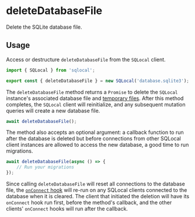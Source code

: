 # deleteDatabaseFile

Delete the SQLite database file.

## Usage

Access or destructure `deleteDatabaseFile` from the `SQLocal` client.

```javascript
import { SQLocal } from 'sqlocal';

export const { deleteDatabaseFile } = new SQLocal('database.sqlite3');
```

<!-- @include: ../_partials/initialization-note.md -->

The `deleteDatabaseFile` method returns a `Promise` to delete the `SQLocal` instance's associated database file and [temporary files](https://www.sqlite.org/tempfiles.html). After this method completes, the `SQLocal` client will reinitialize, and any subsequent mutation queries will create a new database file.

```javascript
await deleteDatabaseFile();
```

The method also accepts an optional argument: a callback function to run after the database is deleted but before connections from other SQLocal client instances are allowed to access the new database, a good time to run migrations.

```javascript
await deleteDatabaseFile(async () => {
	// Run your migrations
});
```

Since calling `deleteDatabaseFile` will reset all connections to the database file, the [`onConnect` hook](../guide/setup.md#options) will re-run on any SQLocal clients connected to the database when it is cleared. The client that initiated the deletion will have its `onConnect` hook run first, before the method's callback, and the other clients' `onConnect` hooks will run after the callback.
